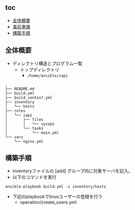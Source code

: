 ## toc
* [全体概要](#全体概要)
* [事前準備](#事前準備)
* [構築手順](#構築手順)

## 全体概要
* ディレクトリ構造とプログラム一覧
	* トップディレクトリ
		* `/home/ansible/iapi`

```
.
├── README.md
├── build.yml
├── build_centos7.yml
├── inventory
│   └── hosts
├── roles
│   └── iapi
│       ├── files
│       │   └── sysops
│       └── tasks
│           └── main.yml
└── vars
    └── nginx.yml
```

## 構築手順
* inventoryファイルの [add] グループ内に対象サーバを記入。
* 以下のコマンドを実行
```
ansible-playbook build.yml -i inventory/hosts
```
* 下記のplaybookでlinuxユーザーの登録を行う
	* operation/create_users.yml